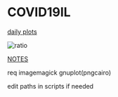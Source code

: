 # COVID19IL

[daily plots](https://msliczniak.github.io/COVID19IL/plots/index.html)

![ratio](https://msliczniak.github.io/COVID19IL/plots/ratio.png)

[NOTES](NOTES)

req imagemagick gnuplot(pngcairo)

edit paths in scripts if needed
